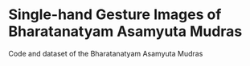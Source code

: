 # Single-hand Gesture Images of Bharatanatyam Asamyuta Mudras
Code and dataset of the Bharatanatyam Asamyuta Mudras
